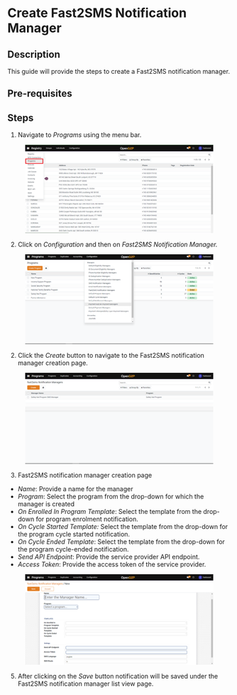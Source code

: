 # Create Fast2SMS Notification Manager

## Description

This guide will provide the steps to create a Fast2SMS notification manager.

## Pre-requisites

## Steps

1. Navigate to _Programs_ using the menu bar.

<figure><img src="../../../.gitbook/assets/programs.png" alt=""><figcaption></figcaption></figure>

2. Click on _Configuration_ and then on _Fast2SMS Notification Manager._

<figure><img src="../../../.gitbook/assets/configuration (1).png" alt=""><figcaption></figcaption></figure>

2. Click the _Create_ button to navigate to the Fast2SMS notification manager creation page.

<figure><img src="../../../.gitbook/assets/fast2sms-notification-manager-listview-page.png" alt=""><figcaption></figcaption></figure>

3. Fast2SMS notification manager creation page

* _Name_: Provide a name for the manager
* _Program_: Select the program from the drop-down for which the manager is created
* _On Enrolled In Program Template_: Select the template from the drop-down for program enrolment notification.
* _On Cycle Started Template:_ Select the template from the drop-down for the program cycle started notification.
* _On Cycle Ended Template_: Select the template from the drop-down for the program cycle-ended notification.
* _Send API Endpoint_: Provide the service provider API endpoint.
* _Access Token_: Provide the access token of the service provider.

<figure><img src="../../../.gitbook/assets/fast2sms-notification-manager-creation-page.png" alt=""><figcaption></figcaption></figure>

5. After clicking on the _Save_ button notification will be saved under the Fast2SMS notification manager list view page.
